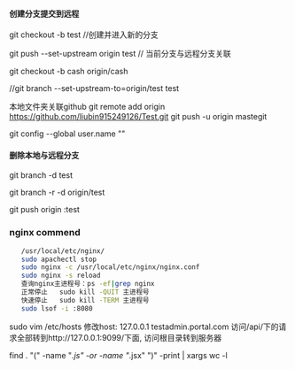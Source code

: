#### 创建分支提交到远程
>
  git checkout -b test //创建并进入新的分支
  
  git push --set-upstream origin test // 当前分支与远程分支关联

  git checkout -b cash origin/cash
  
  //git branch --set-upstream-to=origin/test test
  
  本地文件夹关联github
  git remote add origin https://github.com/liubin915249126/Test.git
  git push -u origin mastegit
  
  git config --global user.name ""

>

#### 删除本地与远程分支
>
  git branch -d test

  git branch -r -d origin/test

  git push origin :test 
>

### nginx commend
```bash
   /usr/local/etc/nginx/
   sudo apachectl stop
   sudo nginx -c /usr/local/etc/nginx/nginx.conf
   sudo nginx -s reload
   查询nginx主进程号：ps -ef|grep nginx
   正常停止   sudo kill -QUIT 主进程号
   快速停止   sudo kill -TERM 主进程号  
   sudo lsof -i :8080
```
sudo vim /etc/hosts
修改host: 127.0.0.1       testadmin.portal.com
访问/api/下的请求全部转到http://127.0.0.1:9099/下面,
访问根目录转到服务器


find  . "(" -name "*.js" -or -name "*.jsx" ")" -print | xargs wc -l

